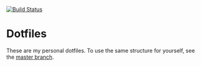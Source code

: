 [![Build Status](https://secure.travis-ci.org/justone/dotfiles.png?branch=master)](http://travis-ci.org/justone/dotfiles/)

# Dotfiles

These are my personal dotfiles.  To use the same structure for yourself, see
the [master branch](http://github.com/justone/dotfiles).
